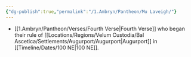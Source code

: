 ```yaml
---
{"dg-publish":true,"permalink":"/1.Ambryn/Pantheon/Mu Laveigh/"}
---
```


- [[1.Ambryn/Pantheon/Verses/Fourth Verse\|Fourth Verse]] who began their rule of [[Locations/Regions/Velum Custodia/Bal Ascetica/Settlements/Augurport/Augurport\|Augurport]] in [[Timeline/Dates/100 NE\|100 NE]].